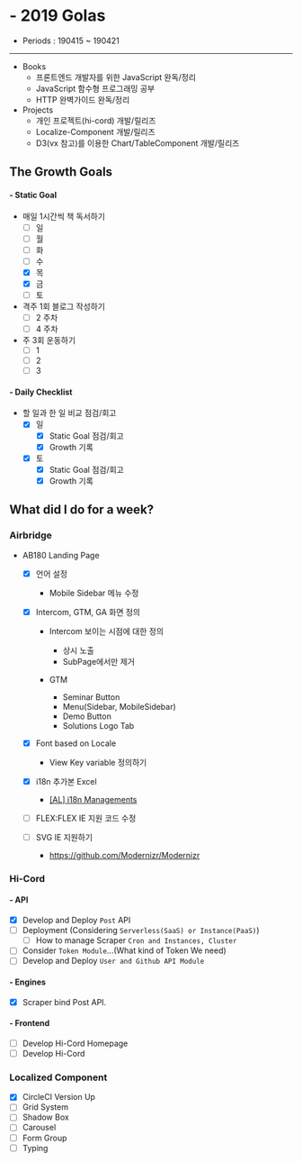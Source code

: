 # - 2019 Golas
- Periods : 190415 ~ 190421

---

- Books
  - 프론트엔드 개발자를 위한 JavaScript 완독/정리
  - JavaScript 함수형 프로그래밍 공부
  - HTTP 완벽가이드 완독/정리
- Projects
  - 개인 프로젝트(hi-cord) 개발/릴리즈
  - Localize-Component 개발/릴리즈
  - D3(vx 참고)를 이용한 Chart/TableComponent 개발/릴리즈

## The Growth Goals
#### - Static Goal
- 매일 1시간씩 책 독서하기
  - [ ] 일
  - [ ] 월
  - [ ] 화
  - [ ] 수
  - [x] 목
  - [x] 금
  - [ ] 토
- 격주 1회 블로그 작성하기
  - [ ] 2 주차
  - [ ] 4 주차
- 주 3회 운동하기
  - [ ] 1
  - [ ] 2
  - [ ] 3

#### - Daily Checklist
- 할 일과 한 일 비교 점검/회고
  - [x] 일
    - [x] Static Goal 점검/회고
    - [x] Growth 기록
  - [x] 토
    - [x] Static Goal 점검/회고
    - [x] Growth 기록

## What did I do for a week?
### Airbridge
- AB180 Landing Page
  - [X] 언어 설정
    - Mobile Sidebar 메뉴 수정

  - [X] Intercom, GTM, GA 화면 정의
      - Intercom 보이는 시점에 대한 정의
          - 상시 노출
          - SubPage에서만 제거

      - GTM
          - Seminar Button
          - Menu(Sidebar, MobileSidebar)
          - Demo Button
          - Solutions Logo Tab

  - [x] Font based on Locale
    - View Key variable 정의하기

  - [x] i18n 추가본 Excel
    - [[AL] i18n Managements](https://docs.google.com/spreadsheets/d/1EiZp1XFy_ifzSfONGRCbcLGF5qYVOw4tglfwI6OMTfs/edit#gid=1023491713)

  - [ ] FLEX:FLEX IE 지원 코드 수정
  - [ ] SVG IE 지원하기
    - https://github.com/Modernizr/Modernizr

### Hi-Cord
#### - API
- [x] Develop and Deploy `Post` API
- [ ] Deployment (Considering `Serverless(SaaS) or Instance(PaaS)`)
  - [ ] How to manage Scraper `Cron and Instances, Cluster`
- [ ] Consider `Token Module`...(What kind of Token We need)
- [ ] Develop and Deploy `User and Github API Module`

#### - Engines
- [x] Scraper bind Post API.

#### - Frontend
- [ ] Develop Hi-Cord Homepage
- [ ] Develop Hi-Cord

### Localized Component
- [x] CircleCI Version Up
- [ ] Grid System
- [ ] Shadow Box
- [ ] Carousel
- [ ] Form Group
- [ ] Typing
